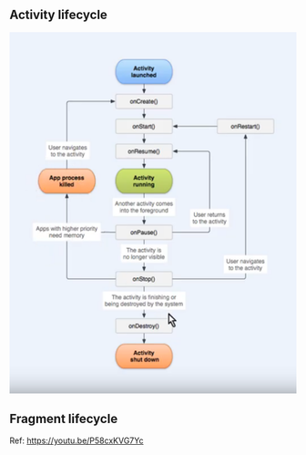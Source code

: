 ## Activity lifecycle
![](img/android-life.png)
## Fragment lifecycle
Ref: https://youtu.be/P58cxKVG7Yc
<br />